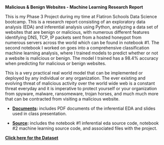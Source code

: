 **﻿Malicious & Benign Websites - Machine Learning Research Report**

This is my Phase 3 Project during my time at Flatiron Schools Data Science bootcamp. This is a research report consisting of an exploratory data analysis (EDA) and inferential analysis using Python, analyzing a data set of websites that are benign or malicious, with numerous different features identifying DNS, TCP, IP packets sent from a hosted honeypot from numerous servers across the world which can be found in notebook #1. The second notebook I worked on goes into a comprehensive classification machine learning analysis, where I trained models to predict whether or not a website is malicious or benign. The model I trained has a 98.4% accuracy when predicting for malicious or benign websites.

This is a very practical real world model that can be implemented or deployed by any individual or any organization. The ever existing and evolving threat of malicious activity over the world wide web is a constant threat everyday and it is imperative to protect yourself or your organization from spyware, malware, ransomeware, trojan horses, and much much more that can be contracted from visiting a malicious website.

- **[Documents](./documents):** includes PDF documents of the inferential EDA and slides used in class presentation.

- **[Source](./source):** includes the notebook #1 inferential eda source code, notebook #2 machine learning source code, and associated files with the project.

**[Click here for the Dataset](https://www.kaggle.com/datasets/xwolf12/malicious-and-benign-websites/data)**
